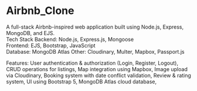 # Airbnb_Clone
A full-stack Airbnb-inspired web application built using Node.js, Express, MongoDB, and EJS.  
Tech Stack Backend:
Node.js,
Express.js,
Mongoose  
Frontend:
EJS, 
Bootstrap, 
JavaScript  
Database: 
MongoDB Atlas
Other: 
Cloudinary, Multer, Mapbox, Passport.js


Features:
User authentication & authorization (Login, Register, Logout),
CRUD operations for listings,
Map integration using Mapbox,
Image upload via Cloudinary,
Booking system with date conflict validation,
Review & rating system,
UI using Bootstrap 5,
MongoDB Atlas cloud database,
